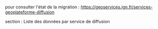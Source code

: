 pour consulter l'état de la migration : https://geoservices.ign.fr/services-geoplateforme-diffusion

section : Liste des données par service de diffusion
